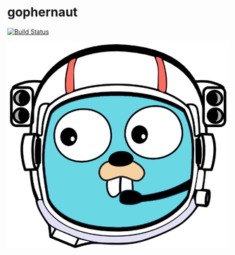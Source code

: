 # gophernaut

[![Build Status](https://travis-ci.org/steder/gophernaut.svg?branch=master)](https://travis-ci.org/steder/gophernaut)

![gophernaut-logo](https://github.com/steder/gophernaut/blob/master/etc/gophernaut-helmet.png?raw=true)
